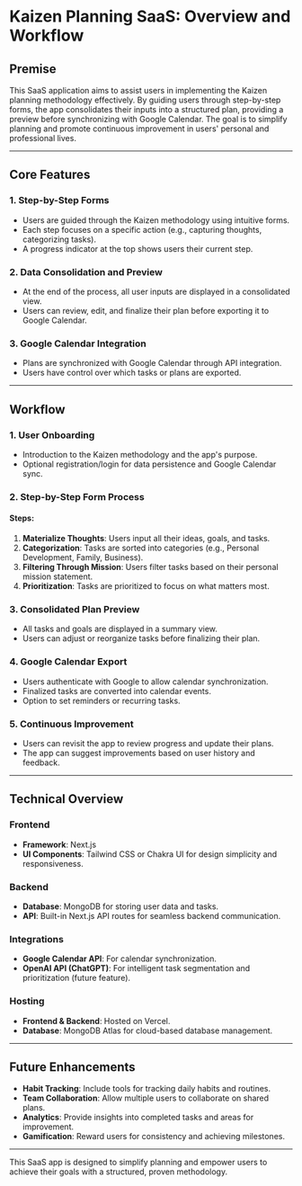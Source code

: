 # Kaizen Planning SaaS: Overview and Workflow

## Premise
This SaaS application aims to assist users in implementing the Kaizen planning methodology effectively. By guiding users through step-by-step forms, the app consolidates their inputs into a structured plan, providing a preview before synchronizing with Google Calendar. The goal is to simplify planning and promote continuous improvement in users' personal and professional lives.

---

## Core Features

### 1. Step-by-Step Forms
- Users are guided through the Kaizen methodology using intuitive forms.
- Each step focuses on a specific action (e.g., capturing thoughts, categorizing tasks).
- A progress indicator at the top shows users their current step.

### 2. Data Consolidation and Preview
- At the end of the process, all user inputs are displayed in a consolidated view.
- Users can review, edit, and finalize their plan before exporting it to Google Calendar.

### 3. Google Calendar Integration
- Plans are synchronized with Google Calendar through API integration.
- Users have control over which tasks or plans are exported.

---

## Workflow

### 1. User Onboarding
- Introduction to the Kaizen methodology and the app's purpose.
- Optional registration/login for data persistence and Google Calendar sync.

### 2. Step-by-Step Form Process
#### Steps:
1. **Materialize Thoughts**: Users input all their ideas, goals, and tasks.
2. **Categorization**: Tasks are sorted into categories (e.g., Personal Development, Family, Business).
3. **Filtering Through Mission**: Users filter tasks based on their personal mission statement.
4. **Prioritization**: Tasks are prioritized to focus on what matters most.

### 3. Consolidated Plan Preview
- All tasks and goals are displayed in a summary view.
- Users can adjust or reorganize tasks before finalizing their plan.

### 4. Google Calendar Export
- Users authenticate with Google to allow calendar synchronization.
- Finalized tasks are converted into calendar events.
- Option to set reminders or recurring tasks.

### 5. Continuous Improvement
- Users can revisit the app to review progress and update their plans.
- The app can suggest improvements based on user history and feedback.

---

## Technical Overview

### Frontend
- **Framework**: Next.js
- **UI Components**: Tailwind CSS or Chakra UI for design simplicity and responsiveness.

### Backend
- **Database**: MongoDB for storing user data and tasks.
- **API**: Built-in Next.js API routes for seamless backend communication.

### Integrations
- **Google Calendar API**: For calendar synchronization.
- **OpenAI API (ChatGPT)**: For intelligent task segmentation and prioritization (future feature).

### Hosting
- **Frontend & Backend**: Hosted on Vercel.
- **Database**: MongoDB Atlas for cloud-based database management.

---

## Future Enhancements
- **Habit Tracking**: Include tools for tracking daily habits and routines.
- **Team Collaboration**: Allow multiple users to collaborate on shared plans.
- **Analytics**: Provide insights into completed tasks and areas for improvement.
- **Gamification**: Reward users for consistency and achieving milestones.

---

This SaaS app is designed to simplify planning and empower users to achieve their goals with a structured, proven methodology.
